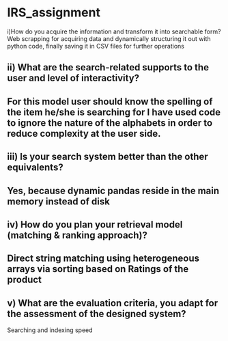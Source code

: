 # IRS_assignment
i)How do you acquire the information and transform it into searchable form?
Web scrapping for acquiring data and dynamically structuring it out with python code, finally saving it in CSV files for further operations
## ii)  What are the search-related supports to the user and level of interactivity?
## For this model user should know the spelling of the item he/she is searching for I have used code to ignore the nature of the alphabets in order to reduce complexity at the user side.

## iii)  Is your search system better than the other equivalents?
## Yes, because dynamic pandas reside in the main memory instead of disk 
## iv)  How do you plan your retrieval model (matching & ranking approach)?
## Direct string matching using heterogeneous arrays via sorting based on Ratings of the product
## v) What are the evaluation criteria, you adapt for the assessment of the designed system?
Searching and indexing speed 





